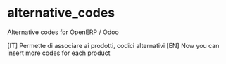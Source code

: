 alternative_codes
=================

Alternative codes for OpenERP /  Odoo 

[IT] Permette di associare ai prodotti, codici alternativi
[EN] Now you can insert more codes for each product
